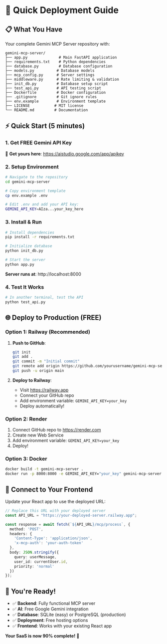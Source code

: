 # 🚀 Quick Deployment Guide

## 📋 What You Have

Your complete Gemini MCP Server repository with:

```
gemini-mcp-server/
├── app.py              # Main FastAPI application
├── requirements.txt    # Python dependencies  
├── database.py         # Database configuration
├── models.py          # Database models
├── mcp_config.py      # Server settings
├── middleware.py      # Rate limiting & validation
├── init_db.py         # Database setup script
├── test_api.py        # API testing script
├── Dockerfile         # Docker configuration
├── .gitignore         # Git ignore rules
├── env.example        # Environment template
├── LICENSE           # MIT license
└── README.md         # Documentation
```

## ⚡ Quick Start (5 minutes)

### 1. Get FREE Gemini API Key
🔑 **Get yours here**: https://aistudio.google.com/app/apikey

### 2. Setup Environment
```bash
# Navigate to the repository
cd gemini-mcp-server

# Copy environment template
cp env.example .env

# Edit .env and add your API key:
GEMINI_API_KEY=AIza...your_key_here
```

### 3. Install & Run
```bash
# Install dependencies
pip install -r requirements.txt

# Initialize database
python init_db.py

# Start the server
python app.py
```

**Server runs at**: http://localhost:8000

### 4. Test It Works
```bash
# In another terminal, test the API
python test_api.py
```

## 🌐 Deploy to Production (FREE)

### Option 1: Railway (Recommended)
1. **Push to GitHub**:
   ```bash
   git init
   git add .
   git commit -m "Initial commit"
   git remote add origin https://github.com/yourusername/gemini-mcp-server.git
   git push -u origin main
   ```

2. **Deploy to Railway**:
   - Visit https://railway.app
   - Connect your GitHub repo
   - Add environment variable: `GEMINI_API_KEY=your_key`
   - Deploy automatically!

### Option 2: Render
1. Connect GitHub repo to https://render.com
2. Create new Web Service
3. Add environment variable: `GEMINI_API_KEY=your_key`
4. Deploy!

### Option 3: Docker
```bash
docker build -t gemini-mcp-server .
docker run -p 8000:8000 -e GEMINI_API_KEY="your_key" gemini-mcp-server
```

## 🔗 Connect to Your Frontend

Update your React app to use the deployed URL:

```typescript
// Replace this URL with your deployed server
const API_URL = "https://your-deployed-server.railway.app";

const response = await fetch(`${API_URL}/mcp/process`, {
  method: 'POST',
  headers: {
    'Content-Type': 'application/json',
    'x-mcp-auth': 'your-auth-token'
  },
  body: JSON.stringify({
    query: userMessage,
    user_id: currentUser.id,
    priority: 'normal'
  })
});
```

## 🎉 You're Ready!

- ✅ **Backend**: Fully functional MCP server
- ✅ **AI**: Free Google Gemini integration
- ✅ **Database**: SQLite (easy) or PostgreSQL (production)
- ✅ **Deployment**: Free hosting options
- ✅ **Frontend**: Works with your existing React app

**Your SaaS is now 90% complete!** 🚀 